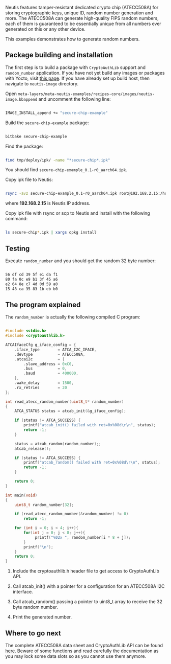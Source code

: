 Neutis features tamper-resistant dedicated crypto chip (ATECC508A) for storing cryptographic keys, unique ID,
random number generation and more. The ATECC508A can generate high-quality FIPS random numbers, each of them
is guaranteed to be essentially unique from all numbers ever generated on this or any other device.

This examples demonstrates how to generate random numbers.

## Package building and installation

The first step is to build a package with ```CryptoAuthLib``` support and ```random_number``` application.
If you have not yet build any images or packages with Yocto, visit [this page](../yocto/tutorial.md).
If you have already set up build host, then navigate to ```neutis-image``` directory.

Open ```meta-layers/meta-neutis-examples/recipes-core/images/neutis-image.bbappend```
and uncomment the following line:

```bash

IMAGE_INSTALL_append += "secure-chip-example"


```

Build the ```secure-chip-example``` package:

```bash

bitbake secure-chip-example


```

Find the package:

```bash

find tmp/deploy/ipk/ -name "*secure-chip*.ipk"

```

You should find ```secure-chip-example_0.1-r0_aarch64.ipk```.

Copy ipk file to Neutis:

```bash

rsync -avz secure-chip-example_0.1-r0_aarch64.ipk root@192.168.2.15:/home/root

```

where **192.168.2.15** is Neutis IP address.

Copy ipk file with rsync or scp to Neutis and install with the following command:

```bash

ls secure-chip*.ipk | xargs opkg install

```

## Testing

Execute ```random_number``` and you should get the random 32 byte number:

```bash

56 df cd 39 5f e1 da f1
80 fa 0c e9 b1 3f 45 a6
e2 64 8e c7 4d 0d 59 a0
15 48 ca 35 83 1b eb b0

```

## The program explained

The ```random_number``` is actually the following compiled C program:

```c

#include <stdio.h>
#include <cryptoauthlib.h>

ATCAIfaceCfg g_iface_config = {
    .iface_type        = ATCA_I2C_IFACE,
    .devtype           = ATECC508A,
    .atcai2c           = {
        .slave_address = 0xC0,
        .bus           = 0,
        .baud          = 400000,
    },
    .wake_delay        = 1500,
    .rx_retries        = 20
};

int read_atecc_random_number(uint8_t* random_number)
{
    ATCA_STATUS status = atcab_init(&g_iface_config);

    if (status != ATCA_SUCCESS) {
        printf("atcab_init() failed with ret=0x%08d\r\n", status);
        return -1;
    }

    status = atcab_random(random_number);;
    atcab_release();

    if (status != ATCA_SUCCESS) {
        printf("atcab_random() failed with ret=0x%08d\r\n", status);
        return -1;
    }

    return 0;
}

int main(void)
{
    uint8_t random_number[32];

    if (read_atecc_random_number(&random_number) != 0)
        return -1;

    for (int i = 0; i < 4; i++){
        for(int j = 0; j < 8; j++){
             printf("%02x ", random_number[i * 8 + j]);
        }
        printf("\n");
    }
    return 0;
}

```

1) Include the cryptoauthlib.h header file to get access to CryptoAuthLib API.

2) Call atcab_init() with a pointer for a configuration for an ATECC508A I2C
interface.

3) Call atcab_random() passing a pointer to uint8_t array to receive the 32 byte random number.

4) Print the generated number.

## Where to go next

The complete ATECC508A data sheet and CryptoAuthLib API can be found
[here](http://ww1.microchip.com/downloads/en/DeviceDoc/20005927A.pdf).
Beware of some functions and read carefully the documentation as you may lock some data slots
so as you cannot use them anymore.
